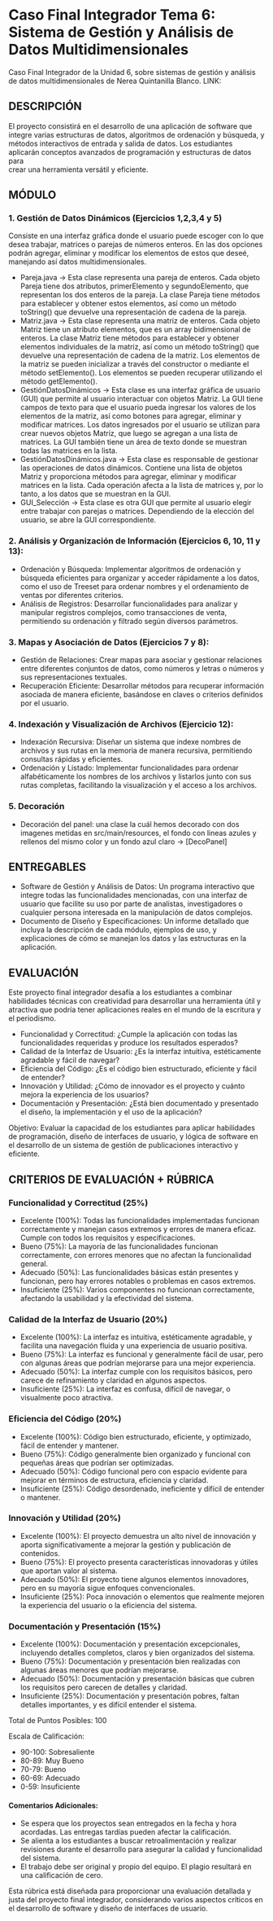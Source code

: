 # Caso Final Integrador Tema 6: Sistema de Gestión y Análisis de Datos Multidimensionales
Caso Final Integrador de la Unidad 6, sobre sistemas de gestión y análisis de datos multidimensionales de Nerea Quintanilla Blanco.
LINK: 

## DESCRIPCIÓN
 El proyecto consistirá en el desarrollo de una aplicación de software que integre varias estructuras de datos, algoritmos de ordenación y búsqueda, y métodos interactivos de entrada y salida de datos. Los estudiantes aplicarán conceptos avanzados de programación y estructuras de datos para   
 crear una herramienta versátil y eficiente.
 
## MÓDULO
 ### 1. Gestión de Datos Dinámicos (Ejercicios 1,2,3,4 y 5)
  Consiste en una interfaz gráfica donde el usuario puede escoger con lo que desea trabajar, matrices o parejas de números enteros. En las dos opciones podrán agregar, eliminar y modificar los elementos de estos que deseé, manejando así datos multidimensionales.
  
* Pareja.java -> Esta clase representa una pareja de enteros. Cada objeto Pareja tiene dos atributos, primerElemento y segundoElemento, que representan los dos enteros de la pareja. La clase Pareja tiene métodos para establecer y obtener estos elementos, así como un método toString() que devuelve una representación de cadena de la pareja.
* Matriz.java -> Esta clase representa una matriz de enteros. Cada objeto Matriz tiene un atributo elementos, que es un array bidimensional de enteros. La clase Matriz tiene métodos para establecer y obtener elementos individuales de la matriz, así como un método toString() que devuelve una representación de cadena de la matriz. Los elementos de la matriz se pueden inicializar a través del constructor o mediante el método setElemento(). Los elementos se pueden recuperar utilizando el método getElemento().
* GestiónDatosDinámicos -> Esta clase es una interfaz gráfica de usuario (GUI) que permite al usuario interactuar con objetos Matriz. La GUI tiene campos de texto para que el usuario pueda ingresar los valores de los elementos de la matriz, así como botones para agregar, eliminar y modificar matrices. Los datos ingresados por el usuario se utilizan para crear nuevos objetos Matriz, que luego se agregan a una lista de matrices. La GUI también tiene un área de texto donde se muestran todas las matrices en la lista.
* GestiónDatosDinámicos.java -> Esta clase es responsable de gestionar las operaciones de datos dinámicos. Contiene una lista de objetos Matriz y proporciona métodos para agregar, eliminar y modificar matrices en la lista. Cada operación afecta a la lista de matrices y, por lo tanto, a los datos que se muestran en la GUI.
* GUI_Selección -> Esta clase es otra GUI que permite al usuario elegir entre trabajar con parejas o matrices. Dependiendo de la elección del usuario, se abre la GUI correspondiente.


 ### 2. Análisis y Organización de Información (Ejercicios 6, 10, 11 y 13):
   * Ordenación y Búsqueda: Implementar algoritmos de ordenación y búsqueda eficientes para organizar y acceder rápidamente a los datos, como el uso de Treeset para ordenar nombres y el ordenamiento de ventas por diferentes criterios.
   * Análisis de Registros: Desarrollar funcionalidades para analizar y manipular registros complejos, como transacciones de venta, permitiendo su ordenación y filtrado según diversos parámetros.

 ### 3. Mapas y Asociación de Datos (Ejercicios 7 y 8):
   * Gestión de Relaciones: Crear mapas para asociar y gestionar relaciones entre diferentes conjuntos de datos, como números y letras o números y sus representaciones textuales.
   * Recuperación Eficiente: Desarrollar métodos para recuperar información asociada de manera eficiente, basándose en claves o criterios definidos por el usuario.

 ### 4. Indexación y Visualización de Archivos (Ejercicio 12):
   * Indexación Recursiva: Diseñar un sistema que indexe nombres de archivos y sus rutas en la memoria de manera recursiva, permitiendo consultas rápidas y eficientes.
   * Ordenación y Listado: Implementar funcionalidades para ordenar alfabéticamente los nombres de los archivos y listarlos junto con sus rutas completas, facilitando la visualización y el acceso a los archivos.

### 5. Decoración
  * Decoración del panel: una clase la cuál hemos decorado  con dos imagenes metidas en src/main/resources, el fondo con lineas azules y rellenos del mismo color y un fondo azul claro -> [DecoPanel]

## ENTREGABLES
  * Software de Gestión y Análisis de Datos: Un programa interactivo que integre todas las funcionalidades mencionadas, con una interfaz de usuario que facilite su uso por parte de analistas, investigadores o cualquier persona interesada en la manipulación de datos complejos.
  * Documento de Diseño y Especificaciones: Un informe detallado que incluya la descripción de cada módulo, ejemplos de uso, y explicaciones de cómo se manejan los datos y las estructuras en la aplicación.

## EVALUACIÓN
Este proyecto final integrador desafía a los estudiantes a combinar habilidades técnicas con creatividad para desarrollar una herramienta útil y atractiva que podría tener aplicaciones reales en el mundo de la escritura y el periodismo.

- Funcionalidad y Correctitud: ¿Cumple la aplicación con todas las funcionalidades requeridas y produce los resultados esperados?
- Calidad de la Interfaz de Usuario: ¿Es la interfaz intuitiva, estéticamente agradable y fácil de navegar?
- Eficiencia del Código: ¿Es el código bien estructurado, eficiente y fácil de entender?
- Innovación y Utilidad: ¿Cómo de innovador es el proyecto y cuánto mejora la experiencia de los usuarios?
- Documentación y Presentación: ¿Está bien documentado y presentado el diseño, la implementación y el uso de la aplicación?

Objetivo: Evaluar la capacidad de los estudiantes para aplicar habilidades de programación, diseño de interfaces de usuario, y lógica de software en el desarrollo de un sistema de gestión de publicaciones interactivo y eficiente.


## CRITERIOS DE EVALUACIÓN + RÚBRICA
### Funcionalidad y Correctitud (25%)
- Excelente (100%): Todas las funcionalidades implementadas funcionan correctamente y manejan casos extremos y errores de manera eficaz. Cumple con todos los requisitos y especificaciones.
- Bueno (75%): La mayoría de las funcionalidades funcionan correctamente, con errores menores que no afectan la funcionalidad general.
- Adecuado (50%): Las funcionalidades básicas están presentes y funcionan, pero hay errores notables o problemas en casos extremos.
- Insuficiente (25%): Varios componentes no funcionan correctamente, afectando la usabilidad y la efectividad del sistema.

### Calidad de la Interfaz de Usuario (20%)
- Excelente (100%): La interfaz es intuitiva, estéticamente agradable, y facilita una navegación fluida y una experiencia de usuario positiva.
- Bueno (75%): La interfaz es funcional y generalmente fácil de usar, pero con algunas áreas que podrían mejorarse para una mejor experiencia.
- Adecuado (50%): La interfaz cumple con los requisitos básicos, pero carece de refinamiento y claridad en algunos aspectos.
- Insuficiente (25%): La interfaz es confusa, difícil de navegar, o visualmente poco atractiva.

### Eficiencia del Código (20%)
- Excelente (100%): Código bien estructurado, eficiente, y optimizado, fácil de entender y mantener.
- Bueno (75%): Código generalmente bien organizado y funcional con pequeñas áreas que podrían ser optimizadas.
- Adecuado (50%): Código funcional pero con espacio evidente para mejorar en términos de estructura, eficiencia y claridad.
- Insuficiente (25%): Código desordenado, ineficiente y difícil de entender o mantener.

### Innovación y Utilidad (20%)
- Excelente (100%): El proyecto demuestra un alto nivel de innovación y aporta significativamente a mejorar la gestión y publicación de contenidos.
- Bueno (75%): El proyecto presenta características innovadoras y útiles que aportan valor al sistema.
- Adecuado (50%): El proyecto tiene algunos elementos innovadores, pero en su mayoría sigue enfoques convencionales.
- Insuficiente (25%): Poca innovación o elementos que realmente mejoren la experiencia del usuario o la eficiencia del sistema.

### Documentación y Presentación (15%)
- Excelente (100%): Documentación y presentación excepcionales, incluyendo detalles completos, claros y bien organizados del sistema.
- Bueno (75%): Documentación y presentación bien realizadas con algunas áreas menores que podrían mejorarse.
- Adecuado (50%): Documentación y presentación básicas que cubren los requisitos pero carecen de detalles y claridad.
- Insuficiente (25%): Documentación y presentación pobres, faltan detalles importantes, y es difícil entender el sistema.

Total de Puntos Posibles: 100

Escala de Calificación:
* 90-100: Sobresaliente
* 80-89: Muy Bueno
* 70-79: Bueno
* 60-69: Adecuado
* 0-59: Insuficiente

#### Comentarios Adicionales:
* Se espera que los proyectos sean entregados en la fecha y hora acordadas. Las entregas tardías pueden afectar la calificación.
* Se alienta a los estudiantes a buscar retroalimentación y realizar revisiones durante el desarrollo para asegurar la calidad y funcionalidad del sistema.
* El trabajo debe ser original y propio del equipo. El plagio resultará en una calificación de cero.

Esta rúbrica está diseñada para proporcionar una evaluación detallada y justa del proyecto final integrador, considerando varios aspectos críticos en el desarrollo de software y diseño de interfaces de usuario.
